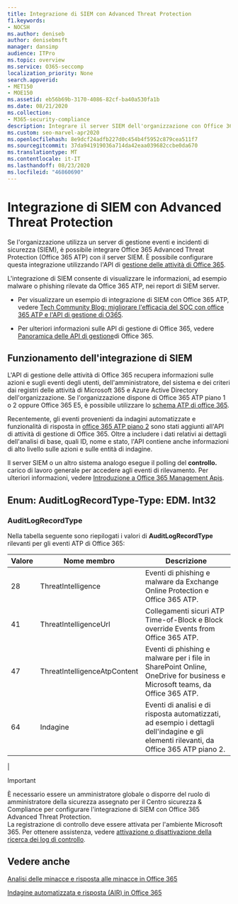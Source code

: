 ```yaml
---
title: Integrazione di SIEM con Advanced Threat Protection
f1.keywords:
- NOCSH
ms.author: deniseb
author: denisebmsft
manager: dansimp
audience: ITPro
ms.topic: overview
ms.service: O365-seccomp
localization_priority: None
search.appverid:
- MET150
- MOE150
ms.assetid: eb56b69b-3170-4086-82cf-ba40a530fa1b
ms.date: 08/21/2020
ms.collection:
- M365-security-compliance
description: Integrare il server SIEM dell'organizzazione con Office 365 Advanced Threat Protection e gli eventi relativi alle minacce correlati nell'API di gestione delle attività di Office 365.
ms.custom: seo-marvel-apr2020
ms.openlocfilehash: 8e9dcf24adfb227d0c454b4f5952c879cea511f7
ms.sourcegitcommit: 37da941919036a714da42eaa039682ccbe0da670
ms.translationtype: MT
ms.contentlocale: it-IT
ms.lasthandoff: 08/23/2020
ms.locfileid: "46860690"
---
```

# <a name="siem-integration-with-advanced-threat-protection"></a>Integrazione di SIEM con Advanced Threat Protection

Se l'organizzazione utilizza un server di gestione eventi e incidenti di sicurezza (SIEM), è possibile integrare Office 365 Advanced Threat Protection (Office 365 ATP) con il server SIEM. È possibile configurare questa integrazione utilizzando l'API di [gestione delle attività di Office 365](https://docs.microsoft.com/office/office-365-management-api/office-365-management-activity-api-reference). 

L'integrazione di SIEM consente di visualizzare le informazioni, ad esempio malware o phishing rilevate da Office 365 ATP, nei report di SIEM server. 

- Per visualizzare un esempio di integrazione di SIEM con Office 365 ATP, vedere [Tech Community Blog: migliorare l'efficacia del SOC con office 365 ATP e l'API di gestione di O365](https://techcommunity.microsoft.com/t5/microsoft-security-and/improve-the-effectiveness-of-your-soc-with-office-365-atp-and/ba-p/1525185).

- Per ulteriori informazioni sulle API di gestione di Office 365, vedere [Panoramica delle API di gestione](https://docs.microsoft.com/office/office-365-management-api/office-365-management-apis-overview)di Office 365.

## <a name="how-siem-integration-works"></a>Funzionamento dell'integrazione di SIEM

L'API di gestione delle attività di Office 365 recupera informazioni sulle azioni e sugli eventi degli utenti, dell'amministratore, del sistema e dei criteri dai registri delle attività di Microsoft 365 e Azure Active Directory dell'organizzazione. Se l'organizzazione dispone di Office 365 ATP piano 1 o 2 oppure Office 365 E5, è possibile utilizzare lo [schema ATP di office 365](https://docs.microsoft.com/office/office-365-management-api/office-365-management-activity-api-schema#office-365-advanced-threat-protection-and-threat-investigation-and-response-schema).  

Recentemente, gli eventi provenienti da indagini automatizzate e funzionalità di risposta in [office 365 ATP piano 2](office-365-atp.md#office-365-atp-plan-1-and-plan-2) sono stati aggiunti all'API di attività di gestione di Office 365. Oltre a includere i dati relativi ai dettagli dell'analisi di base, quali ID, nome e stato, l'API contiene anche informazioni di alto livello sulle azioni e sulle entità di indagine.

Il server SIEM o un altro sistema analogo esegue il polling del **controllo.** carico di lavoro generale per accedere agli eventi di rilevamento. Per ulteriori informazioni, vedere [Introduzione a Office 365 Management Apis](https://docs.microsoft.com/office/office-365-management-api/get-started-with-office-365-management-apis). 


## <a name="enum-auditlogrecordtype---type-edmint32"></a>Enum: AuditLogRecordType-Type: EDM. Int32

### <a name="auditlogrecordtype"></a>AuditLogRecordType

Nella tabella seguente sono riepilogati i valori di **AuditLogRecordType** rilevanti per gli eventi ATP di Office 365:

|Valore|Nome membro|Descrizione|
|---|---|---|
|28|ThreatIntelligence|Eventi di phishing e malware da Exchange Online Protection e Office 365 ATP.|
|41|ThreatIntelligenceUrl|Collegamenti sicuri ATP Time-of-Block e Block override Events from Office 365 ATP.|
|47|ThreatIntelligenceAtpContent|Eventi di phishing e malware per i file in SharePoint Online, OneDrive for business e Microsoft teams, da Office 365 ATP.|
|64|Indagine|Eventi di analisi e di risposta automatizzati, ad esempio i dettagli dell'indagine e gli elementi rilevanti, da Office 365 ATP piano 2.|
|

> [!IMPORTANT]
> È necessario essere un amministratore globale o disporre del ruolo di amministratore della sicurezza assegnato per il Centro sicurezza & Compliance per configurare l'integrazione di SIEM con Office 365 Advanced Threat Protection.<br/>La registrazione di controllo deve essere attivata per l'ambiente Microsoft 365. Per ottenere assistenza, vedere [attivazione o disattivazione della ricerca dei log di controllo](../../compliance/turn-audit-log-search-on-or-off.md).

## <a name="see-also"></a>Vedere anche

[Analisi delle minacce e risposta alle minacce in Office 365](office-365-ti.md)

[Indagine automatizzata e risposta (AIR) in Office 365](automated-investigation-response-office.md)


